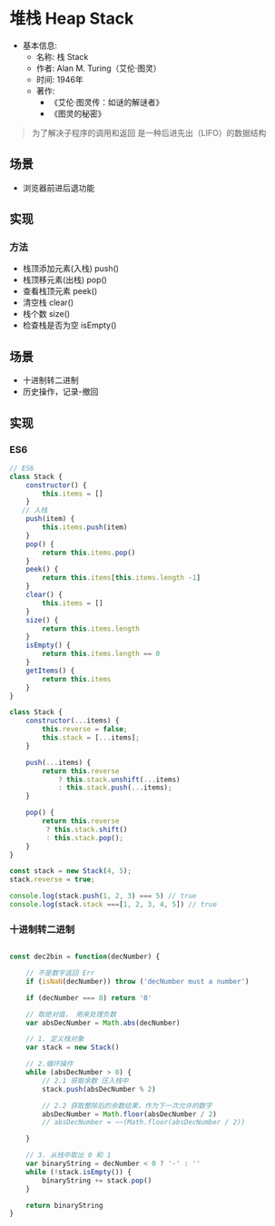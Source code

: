 # 堆栈 Heap Stack


- 基本信息:
  - 名称: 栈 Stack
  - 作者: Alan M. Turing（艾伦·图灵）
  - 时间: 1946年
  - 著作:
    - 《艾伦·图灵传：如谜的解谜者》
    - 《图灵的秘密》

> 为了解决子程序的调用和返回
> 是一种后进先出（LIFO）的数据结构

## 场景

- 浏览器前进后退功能

## 实现

### 方法

- 栈顶添加元素(入栈) push()
- 栈顶移元素(出栈) pop()
- 查看栈顶元素 peek()
- 清空栈 clear()
- 栈个数 size()
- 检查栈是否为空 isEmpty()

## 场景

- 十进制转二进制
- 历史操作，记录-撤回

## 实现

### ES6

```js
// ES6
class Stack {
    constructor() {
        this.items = []
    }
   // 入栈
    push(item) {
        this.items.push(item)
    }
    pop() {
        return this.items.pop()
    }
    peek() {
        return this.items[this.items.length -1]
    }
    clear() {
        this.items = []
    }
    size() {
        return this.items.length
    }
    isEmpty() {
        return this.items.length == 0
    }
    getItems() {
        return this.items
    }
}
```

```js
class Stack {
    constructor(...items) {
        this.reverse = false;
        this.stack = [...items];
    }

    push(...items) {
        return this.reverse
            ? this.stack.unshift(...items)
            : this.stack.push(...items);
    }

    pop() {
        return this.reverse
         ? this.stack.shift()
         : this.stack.pop();
    }
}

const stack = new Stack(4, 5);
stack.reverse = true;

console.log(stack.push(1, 2, 3) === 5) // true
console.log(stack.stack ===[1, 2, 3, 4, 5]) // true
```

###

### 十进制转二进制

```js

const dec2bin = function(decNumber) {

    // 不是数字返回 Err
    if (isNaN(decNumber)) throw ('decNumber must a number')

    if (decNumber === 0) return '0'

    // 取绝对值， 用来处理负数
    var absDecNumber = Math.abs(decNumber)

    // 1. 定义栈对象
    var stack = new Stack()

    // 2.循环操作
    while (absDecNumber > 0) {
        // 2.1 获取余数 压入栈中
        stack.push(absDecNumber % 2)

        // 2.2 获取整除后的余数结果，作为下一次允许的数字
        absDecNumber = Math.floor(absDecNumber / 2)
        // absDecNumber = ~~(Math.floor(absDecNumber / 2))

    }

    // 3. 从栈中取出 0 和 1
    var binaryString = decNumber < 0 ? '-' : ''
    while (!stack.isEmpty()) {
        binaryString += stack.pop()
    }

    return binaryString
}
```
